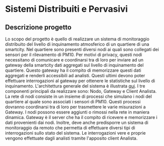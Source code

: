 # Sistemi Distribuiti e Pervasivi

## Descrizione progetto

Lo scopo del progetto è quello di realizzare un sistema di monitoraggio distribuito del livello di inquinamento atmosferico di un quartiere di una smartcity. Nel quartiere sono presenti diversi nodi ai quali sono collegati dei sensori per il rilevamento di PM10. Per motivi di privacy, questi nodi necessitano di comunicare e coordinarsi tra di loro per inviare ad un gateway della smartcity dati aggregati sul livello di inquinamento del quartiere. Questo gateway ha il compito di memorizzare questi dati aggregati e renderli accessibili ad analisti. Questi ultimi devono poter effettuare interrogazioni al gateway per ottenere le statistiche sul livello di inquinamento. L'architettura generale del sistema è illustrata [qui](https://github.com/gerardbaholli/SDP-project/blob/master/Progetto%20SDP%202020.pdf). I tre componenti principali da realizzare sono: Nodo, Gateway e Client Analista. La rete di nodi consiste in un insieme di processi che simulano i nodi del quartiere al quale sono associati i sensori di PM10. Questi processi dovranno coordinarsi tra di loro per trasmettere le varie misurazioni a Gateway. I nodi possono essere aggiunti o rimossi nella rete in maniera dinamica. Gateway è il server che ha il compito di ricevere e memorizzare i dati provenienti dai nodi. Inoltre, deve anche predisporre un sistema di monitoraggio da remoto che permetta di effettuare diversi tipi di interrogazioni sullo stato del sistema. Le interrogazioni vere e proprie vengono effettuate dagli analisti tramite l'apposito client Analista.
